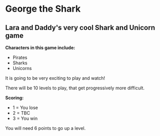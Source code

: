 # George the Shark
## Lara and Daddy's very cool Shark and Unicorn game

**Characters in this game include:**
- Pirates
- Sharks
- Unicorns

It is going to be very exciting to play and watch!

There will be 10 levels to play, that get progressively more difficult.

**Scoring:**
- 1 = You lose
- 2 = TBC
- 3 = You win

You will need 6 points to go up a level.

